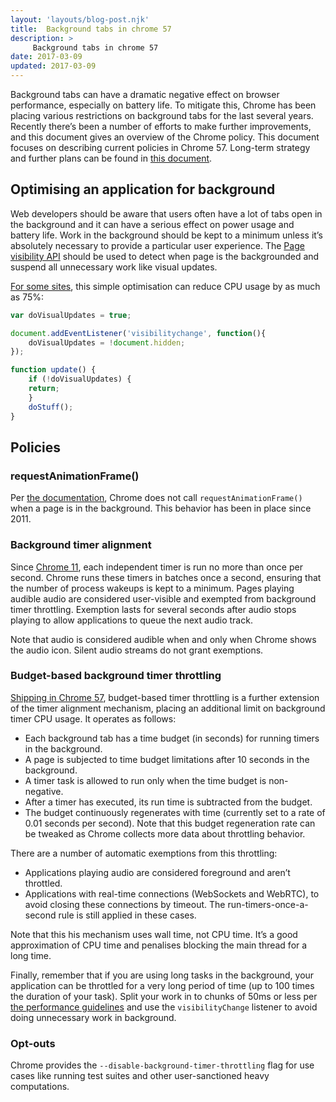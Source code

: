 ```yaml
---
layout: 'layouts/blog-post.njk'
title:  Background tabs in chrome 57
description: >
     Background tabs in chrome 57
date: 2017-03-09
updated: 2017-03-09
---
```

Background tabs can have a dramatic negative effect on browser performance,
especially on battery life. To mitigate this, Chrome has been placing
various restrictions on background tabs for the last several years.
Recently there’s been a number of efforts to make further improvements,
and this document gives an overview of the Chrome policy.
This document focuses on describing current policies in Chrome 57.
Long-term strategy and further plans can be found in
[this document](https://docs.google.com/document/d/18_sX-KGRaHcV3xe5Xk_l6NNwXoxm-23IOepgMx4OlE4/pub).

## Optimising an application for background

Web developers should be aware that users often have a lot of tabs open in the background
and it can have a serious effect on power usage and battery life. Work in the background
should be kept to a minimum unless it’s absolutely necessary to provide
a particular user experience. The
[Page visibility API](https://developer.mozilla.org/docs/Web/Events/visibilitychange)
should be used
to detect when page is the backgrounded and suspend all unnecessary work like visual updates.

[For some sites](https://twitter.com/cryptowat_ch/status/817502626896089090),
this simple optimisation can reduce CPU usage by as much as 75%:

```js
var doVisualUpdates = true;

document.addEventListener('visibilitychange', function(){
    doVisualUpdates = !document.hidden;
});

function update() {
    if (!doVisualUpdates) {
    return;
    }
    doStuff();
}
```


## Policies

### requestAnimationFrame()

Per [the documentation](https://developer.mozilla.org/docs/Web/API/window/requestAnimationFrame),
Chrome does not call `requestAnimationFrame()` when a page is in the background.
This behavior has been in place since 2011.

### Background timer alignment

Since [Chrome 11](https://blog.chromium.org/2011/03/getting-smoother-animated-web-content.html),
each independent timer is run no more than once per second. Chrome runs these timers in batches
once a second, ensuring that the number of process wakeups is kept to a minimum.
Pages playing audible audio are considered user-visible and exempted from background timer
throttling. Exemption lasts for several seconds after audio stops playing to allow
applications to queue the next audio track.

Note that audio is considered audible when and only when Chrome shows the audio icon.
Silent audio streams do not grant exemptions.

### Budget-based background timer throttling

[Shipping in Chrome 57](https://www.chromestatus.com/feature/6172836527865856),
budget-based timer throttling is a further extension of the timer alignment mechanism,
placing an additional limit on background timer CPU usage. It operates as follows:

* Each background tab has a time budget (in seconds) for running timers in the background.
* A page is subjected to time budget limitations after 10 seconds in the background.
* A timer task is allowed to run only when the time budget is non-negative.
* After a timer has executed, its run time is subtracted from the budget.
* The budget continuously regenerates with time (currently set to a rate of
  0.01 seconds per second). Note that this budget regeneration rate can be tweaked as
  Chrome collects more data about throttling behavior.

There are a number of automatic exemptions from this throttling:

* Applications playing audio are considered foreground and aren’t throttled.
* Applications with real-time connections (WebSockets and WebRTC), to avoid closing
  these connections by timeout. The run-timers-once-a-second rule is still
  applied in these cases.

Note that this his mechanism uses wall time, not CPU time.
It’s a good approximation of CPU time and penalises blocking the main thread for a
long time.

Finally, remember that if you are using long tasks in the background, your application
can be throttled for a very long period of time (up to 100 times the duration of your task).
Split your work in to chunks of 50ms or less per
[the performance guidelines](https://web.dev/articles/rail)
and use the `visibilityChange` listener to avoid doing unnecessary work in background.

### Opt-outs

Chrome provides the `--disable-background-timer-throttling` flag for use cases like
running test suites and other user-sanctioned heavy computations.

